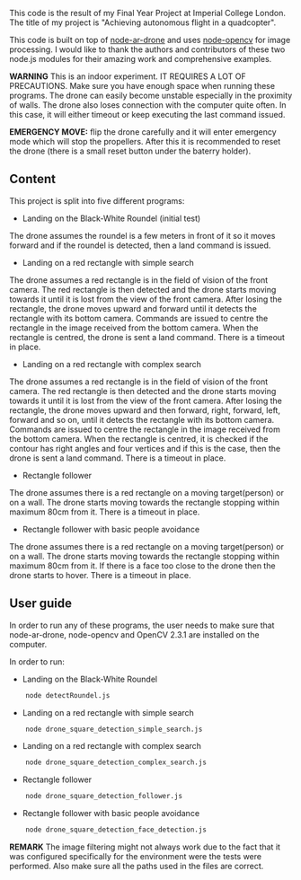 
This code is the result of my Final Year Project at Imperial College London.
The title of my project is "Achieving autonomous flight in a quadcopter". 

This code is built on top of [node-ar-drone](https://github.com/felixge/node-ar-drone)
and uses [node-opencv](https://github.com/peterbraden/node-opencv) for image processing.
I would like to thank the authors and contributors of these two node.js modules for their
amazing work and comprehensive examples.

**WARNING** This is an indoor experiment. IT REQUIRES A LOT OF PRECAUTIONS. Make sure you 
have enough space when running these programs. The drone can easily become unstable 
especially in the proximity of walls. The drone also loses connection with the computer quite 
often. In this case, it will either timeout or keep executing the last command issued. 

**EMERGENCY MOVE:** flip the drone carefully and it will enter emergency mode which will 
stop the propellers. After this it is recommended to reset the drone 
(there is a small reset button under the baterry holder).

## Content

This project is split into five different programs:

* Landing on the Black-White Roundel (initial test)

The drone assumes the roundel is a few meters in front of it so it moves forward and if the 
roundel is detected, then a land command is issued.

* Landing on a red rectangle with simple search

The drone assumes a red rectangle is in the field of vision of the front camera. The red rectangle
is then detected and the drone starts moving towards it until it is lost from the view of the front
camera. After losing the rectangle, the drone moves upward and forward until it detects the rectangle
with its bottom camera. Commands are issued to centre the rectangle in the image received from the 
bottom camera. When the rectangle is centred, the drone is sent a land command. There is a timeout in
place.

* Landing on a red rectangle with complex search

The drone assumes a red rectangle is in the field of vision of the front camera. The red rectangle
is then detected and the drone starts moving towards it until it is lost from the view of the front
camera. After losing the rectangle, the drone moves upward and then forward, right, forward, left, 
forward and so on,  until it detects the rectangle with its bottom camera. Commands are issued to 
centre the rectangle in the image received from the bottom camera. When the rectangle is centred, 
it is checked if the contour has right angles and four vertices and if this is the case, then the drone 
is sent a land command. There is a timeout in place.

* Rectangle follower

The drone assumes there is a red rectangle on a moving target(person) or on a wall. The drone starts
moving towards the rectangle stopping within maximum 80cm from it. There is a timeout in place.

* Rectangle follower with basic people avoidance

The drone assumes there is a red rectangle on a moving target(person) or on a wall. The drone starts
moving towards the rectangle stopping within maximum 80cm from it. If there is a face too close to the 
drone then the drone starts to hover. There is a timeout in place.

## User guide

In order to run any of these programs, the user needs to make sure that node-ar-drone, node-opencv and 
OpenCV 2.3.1 are installed on the computer. 

In order to run:

* Landing on the Black-White Roundel

```bash
	node detectRoundel.js
```

* Landing on a red rectangle with simple search

```bash
	node drone_square_detection_simple_search.js
```

* Landing on a red rectangle with complex search

```bash
	node drone_square_detection_complex_search.js
```

* Rectangle follower
```bash
	node drone_square_detection_follower.js
```

* Rectangle follower with basic people avoidance
```bash
	node drone_square_detection_face_detection.js
```

**REMARK** The image filtering might not always work due to the fact that it was configured
specifically for the environment were the tests were performed. Also make sure all the paths 
used in the files are correct. 